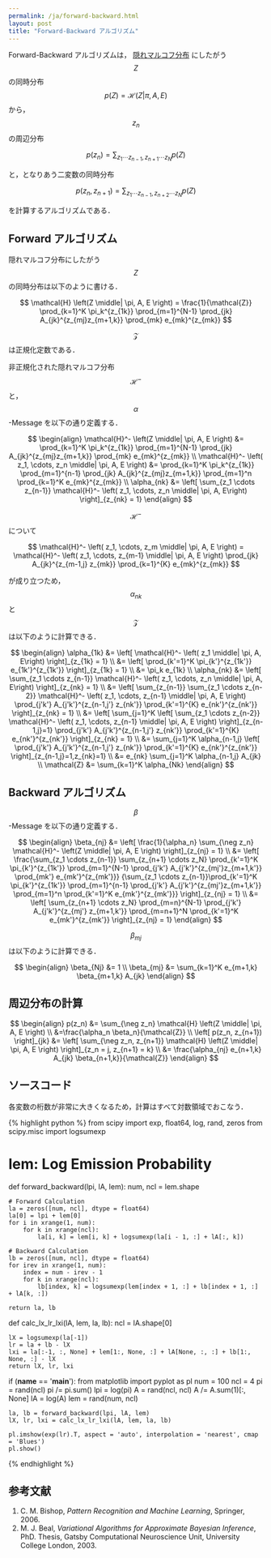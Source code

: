 ```yaml
---
permalink: /ja/forward-backward.html
layout: post
title: "Forward-Backward アルゴリズム"
---
```

Forward-Backward アルゴリズムは， [隠れマルコフ分布][hmmdist] にしたがう $$Z$$ の同時分布
$$p(Z) = \mathcal{H} \left( Z \middle| \pi, A, E \right)$$ から，
$$z_n$$ の周辺分布

$$p(z_n)　= \sum_{z_1 \cdots z_{n-1}, z_{n+1} \cdots z_N} p(Z)$$

と，となりあう二変数の同時分布

$$p(z_n, z_{n+1}) = \sum_{z_1 \cdots z_{n-1}, z_{n+2} \cdots z_N} p(Z)$$

を計算するアルゴリズムである．

## Forward アルゴリズム

隠れマルコフ分布にしたがう $$Z$$ の同時分布は以下のように書ける．

$$
\mathcal{H} \left(Z \middle| \pi, A, E \right) = \frac{1}{\mathcal{Z}} \prod_{k=1}^K \pi_k^{z_{1k}} \prod_{m=1}^{N-1} \prod_{jk} A_{jk}^{z_{mj}z_{m+1,k}} \prod_{mk} e_{mk}^{z_{mk}}
$$

$$\mathcal{Z}$$ は正規化定数である．

非正規化された隠れマルコフ分布 $$\mathcal{H}^-$$ と，$$\alpha$$-Message を以下の通り定義する．

$$
\begin{align}
\mathcal{H}^- \left(Z \middle| \pi, A, E \right) &= \prod_{k=1}^K \pi_k^{z_{1k}} \prod_{m=1}^{N-1} \prod_{jk} A_{jk}^{z_{mj}z_{m+1,k}} \prod_{mk} e_{mk}^{z_{mk}} \\
\mathcal{H}^- \left( z_1, \cdots, z_n \middle| \pi, A, E \right) &= \prod_{k=1}^K \pi_k^{z_{1k}} \prod_{m=1}^{n-1} \prod_{jk} A_{jk}^{z_{mj}z_{m+1,k}} \prod_{m=1}^n \prod_{k=1}^K e_{mk}^{z_{mk}} \\
\alpha_{nk} &= \left[ \sum_{z_1 \cdots z_{n-1}} \mathcal{H}^- \left( z_1, \cdots, z_n \middle| \pi, A, E\right) \right]_{z_{nk} = 1}
\end{align}
$$

$$\mathcal{H}^-$$ について

$$
\mathcal{H}^- \left( z_1, \cdots, z_m \middle| \pi, A, E \right) = \mathcal{H}^- \left( z_1, \cdots, z_{m-1} \middle| \pi, A, E \right) \prod_{jk} A_{jk}^{z_{m-1,j} z_{mk}} \prod_{k=1}^{K} e_{mk}^{z_{mk}}
$$

が成り立つため，$$\alpha_{nk}$$ と $$\mathcal{Z}$$ は以下のように計算できる．

$$
\begin{align}
\alpha_{1k} &= \left[ \mathcal{H}^- \left( z_1 \middle| \pi, A, E\right) \right]_{z_{1k} = 1} \\
&= \left[ \prod_{k'=1}^K \pi_{k'}^{z_{1k'}} e_{1k'}^{z_{1k'}} \right]_{z_{1k} = 1} \\
&= \pi_k e_{1k} \\
\alpha_{nk} &= \left[ \sum_{z_1 \cdots z_{n-1}} \mathcal{H}^- \left( z_1, \cdots, z_n \middle| \pi, A, E\right) \right]_{z_{nk} = 1} \\
&= \left[ \sum_{z_{n-1}} \sum_{z_1 \cdots z_{n-2}} \mathcal{H}^- \left( z_1, \cdots, z_{n-1} \middle| \pi, A, E \right) \prod_{j'k'} A_{j'k'}^{z_{n-1,j'} z_{nk'}} \prod_{k'=1}^{K} e_{nk'}^{z_{nk'}} \right]_{z_{nk} = 1} \\
&= \left[ \sum_{j=1}^K \left[ \sum_{z_1 \cdots z_{n-2}} \mathcal{H}^- \left( z_1, \cdots, z_{n-1} \middle| \pi, A, E \right) \right]_{z_{n-1,j}=1} \prod_{j'k'} A_{j'k'}^{z_{n-1,j'} z_{nk'}} \prod_{k'=1}^{K} e_{nk'}^{z_{nk'}} \right]_{z_{nk} = 1} \\
&= \sum_{j=1}^K \alpha_{n-1,j} \left[ \prod_{j'k'} A_{j'k'}^{z_{n-1,j'} z_{nk'}} \prod_{k'=1}^{K} e_{nk'}^{z_{nk'}} \right]_{z_{n-1,j}=1,z_{nk}=1} \\
&= e_{nk} \sum_{j=1}^K \alpha_{n-1,j} A_{jk} \\
\mathcal{Z} &= \sum_{k=1}^K \alpha_{Nk}
\end{align}
$$

## Backward アルゴリズム

$$\beta$$-Message を以下の通り定義する．

$$
\begin{align}
\beta_{nj} &= \left[ \frac{1}{\alpha_n} \sum_{\neg z_n} \mathcal{H}^- \left(Z \middle| \pi, A, E \right) \right]_{z_{nj} = 1} \\
&= \left[ \frac{\sum_{z_1 \cdots z_{n-1}} \sum_{z_{n+1} \cdots z_N} \prod_{k'=1}^K \pi_{k'}^{z_{1k'}} \prod_{m=1}^{N-1} \prod_{j'k'} A_{j'k'}^{z_{mj'}z_{m+1,k'}} \prod_{mk'} e_{mk'}^{z_{mk'}}}
{\sum_{z_1 \cdots z_{n-1}}\prod_{k'=1}^K \pi_{k'}^{z_{1k'}} \prod_{m=1}^{n-1} \prod_{j'k'} A_{j'k'}^{z_{mj'}z_{m+1,k'}} \prod_{m=1}^n \prod_{k'=1}^K e_{mk'}^{z_{mk'}}} \right]_{z_{nj} = 1} \\
&= \left[ \sum_{z_{n+1} \cdots z_N} \prod_{m=n}^{N-1} \prod_{j'k'} A_{j'k'}^{z_{mj'} z_{m+1,k'}} \prod_{m=n+1}^N \prod_{k'=1}^K e_{mk'}^{z_{mk'}} \right]_{z_{nj} = 1}
\end{align}
$$

$$
\beta_{mj}
$$
は以下のように計算できる．

$$
\begin{align}
\beta_{Nj} &= 1 \\
\beta_{mj} &= \sum_{k=1}^K e_{m+1,k} \beta_{m+1,k} A_{jk}
\end{align}
$$

## 周辺分布の計算

$$
\begin{align}
p(z_n) &= \sum_{\neg z_n} \mathcal{H} \left(Z \middle| \pi, A, E \right) \\
&=\frac{\alpha_n \beta_n}{\mathcal{Z}} \\
\left[ p(z_n, z_{n+1}) \right]_{jk} &= \left[ \sum_{\neg z_n, z_{n+1}} \mathcal{H} \left(Z \middle| \pi, A, E \right) \right]_{z_n = j, z_{n+1} = k} \\
&= \frac{\alpha_{nj} e_{n+1,k} A_{jk} \beta_{n+1,k}}{\mathcal{Z}}
\end{align}
$$

## ソースコード
各変数の桁数が非常に大きくなるため，計算はすべて対数領域でおこなう．

{% highlight python %}
from scipy import exp, float64, log, rand, zeros
from scipy.misc import logsumexp

# lem: Log Emission Probability
def forward_backward(lpi, lA, lem):
    num, ncl = lem.shape

    # Forward Calculation
    la = zeros([num, ncl], dtype = float64)
    la[0] = lpi + lem[0]
    for i in xrange(1, num):
        for k in xrange(ncl):
            la[i, k] = lem[i, k] + logsumexp(la[i - 1, :] + lA[:, k])

    # Backward Calculation
    lb = zeros([num, ncl], dtype = float64)
    for irev in xrange(1, num):
        index = num - irev - 1
        for k in xrange(ncl):
            lb[index, k] = logsumexp(lem[index + 1, :] + lb[index + 1, :] + lA[k, :])

    return la, lb

def calc_lx_lr_lxi(lA, lem, la, lb):
    ncl = lA.shape[0]

    lX = logsumexp(la[-1])
    lr = la + lb - lX
    lxi = la[:-1, :, None] + lem[1:, None, :] + lA[None, :, :] + lb[1:, None, :] - lX
    return lX, lr, lxi

if (__name__ == '__main__'):
    from matplotlib import pyplot as pl
    num = 100
    ncl = 4
    pi = rand(ncl)
    pi /= pi.sum()
    lpi = log(pi)
    A = rand(ncl, ncl)
    A /= A.sum(1)[:, None]
    lA = log(A)
    lem = rand(num, ncl)

    la, lb = forward_backward(lpi, lA, lem)
    lX, lr, lxi = calc_lx_lr_lxi(lA, lem, la, lb)

    pl.imshow(exp(lr).T, aspect = 'auto', interpolation = 'nearest', cmap = 'Blues')
    pl.show()
{% endhighlight %}

## 参考文献

1. C. M. Bishop, *Pattern Recognition and Machine Learning*, Springer, 2006.
2. M. J. Beal, *Variational Algorithms for Approximate Bayesian Inference*, PhD. Thesis, Gatsby Computational Neuroscience Unit, University College London, 2003.

[hmmdist]:/ja/pdf.html
